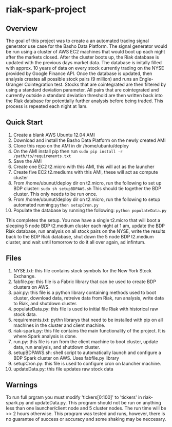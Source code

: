 # riak-spark-project


Overview
----
The goal of this project was to create a an automated trading signal generator use case for the Basho Data Platform.  The signal generator would be run using a cluster of AWS EC2 machines that would boot up each night after the markets closed.  After the cluster boots up, the Riak database is updated with the previous days market data.  The database is initally filled with approx. 10 years of data on every stock currently trading on the NYSE provided by Google Finance API.  Once the database is updated, then analysis creates all possible stock pairs (9 million) and runs an Engle-Granger Cointegration test. Stocks that are cointegrated are then filtered by using a standard deviation parameter.  All pairs that are cointegrated and currently outside a standard deviation threshold are then written back into the Riak database for potentially further analysis before being traded.  This process is repeated each night at 1am.

Quick Start
----
1. Create a blank AWS Ubuntu 12.04 AMI
2. Download and install the Basho Data Platform on the newly created AMI
3. Clone this repo on the AMI in dir /home/ubuntu/deploy
4. On the AMI install pip then run `sudo pip install -r /path/to/requirements.txt`
5. Save the AMI
6. Create one EC2 t2.micro with this AMI, this will act as the launcher
7. Create five EC2 t2.mediums with this AMI, these will act as compute cluster
8. From /home/ubunut/deploy dir on t2.micro, run the following to set up BDP cluster: `sudo sh setupBDPAWS.sh`
This should tie together the BDP cluster.  This only needs to be run once.
9. From /home/ubunut/deploy dir on t2.micro, run the following to setup automated running:`python setupCron.py`
10. Populate the database by running the following: `python populateData.py`

This completes the setup.  You now have a single t2.micro that will boot a sleeping 5 node BDP t2.medium cluster each night at 1 am, update the BDP Riak database, run analysis on all stock pairs on the NYSE, write the results back to the BDP Riak database, shut down the 5 node BDP t2.medium cluster, and wait until tomorrow to do it all over again, ad infintum.





Files
----
1. NYSE.txt: this file contains stock symbols for the New York Stock Exchange.
2. fabfile.py: this file is a Fabric library that can be used to create BDP clusters on AWS.
3. pair.py: this file is a python library containing methods used to boot cluster, download data, retreive data from Riak, run analysis, write data to Riak, and shutdown cluster.
4. populateData.py: this file is used to initial file Riak with historical raw stock data.
5. requirements.txt: pythn librarys that need to be installed with pip on all machines in the cluster and client machine.
6. riak-spark.py: this file contains the main functionality of the project.  It is where Spark analysis is done.
7. run.py: this file is run from the client machine to boot cluster, update data, run analysis, and shutdown cluster.
8. setupBDPAWS.sh: shell script to automatically launch and configure a BDP Spark cluster on AWS.  Uses fabfile.py library
9. setupCron.py: this file is used to configure cron on launcher machine.
10. updateData.py: this file updates raw stock data


Warnings
----
To run full prgram you must modify 'tickers[0:100]' to 'tickers' in riak-spark.py and updateData.py.
This program should not be run on anything less than one launcher/client node and 5 cluster nodes.  The run time will be >> 2 hours otherwise.
This program was tested and runs, however, there is no guarantee of success or accuracy and some shaking may be neccesary.

